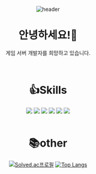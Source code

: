 <div align="center">
   <div>
     
  ![header](https://capsule-render.vercel.app/api?type=waving&color=timeGradient&text=Welcome%20to%20ash5270%20GitHub%20&animation=twinkling&fontSize=35&fontAlignY=40&fontAlign=70&height=250)


</div>

# 안녕하세요!👋
게임 서버 개발자를 희망하고 있습니다.



<br/>


# 👍Skills   
<div align="center">
<img src="https://img.shields.io/badge/C++-00599C?style=for-the-badge&logo=c%2B%2B&logoColor=white"/>
<img src="https://img.shields.io/badge/.NET-512BD4?style=for-the-badge&logo=.NET&logoColor=white"/>
<img src="https://img.shields.io/badge/Unity-FFFFFF?style=for-the-badge&logo=Unity&logoColor=black"/>
<img src="https://img.shields.io/badge/MySQL-4479A1?style=for-the-badge&logo=MySQL&logoColor=white"/>
<img src="https://img.shields.io/badge/IOCP-40AEF0?style=for-the-badge"/>
<img src="https://img.shields.io/badge/SOCKET-EF2D5E?style=for-the-badge"/>

</div>

<br/>
   
# 📚other 
  
[![Solved.ac프로필](http://mazassumnida.wtf/api/v2/generate_badge?boj=ash5270)](https://solved.ac/ash5270)
[![Top Langs](https://github-readme-stats.vercel.app/api/top-langs/?username=ash5270&layout=compact)](https://github.com/ash5270/github-readme-stats)

</div>





